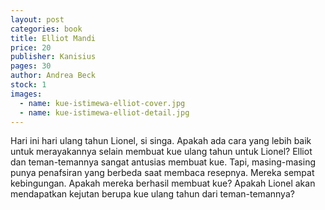 ```yaml
---
layout: post
categories: book
title: Elliot Mandi
price: 20
publisher: Kanisius
pages: 30
author: Andrea Beck
stock: 1
images:
  - name: kue-istimewa-elliot-cover.jpg
  - name: kue-istimewa-elliot-detail.jpg
---
```


Hari ini hari ulang tahun Lionel, si singa. Apakah ada cara yang lebih baik untuk merayakannya selain membuat kue ulang tahun untuk Lionel? Elliot dan teman-temannya sangat antusias membuat kue. Tapi, masing-masing punya penafsiran yang berbeda saat membaca resepnya. Mereka sempat kebingungan. Apakah mereka berhasil membuat kue? Apakah Lionel akan mendapatkan kejutan berupa kue ulang tahun dari teman-temannya?